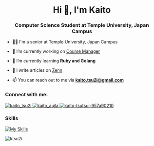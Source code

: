 <h1 align="center">Hi 👋, I'm Kaito</h1>
<h3 align="center">Computer Science Student at Temple University, Japan Campus</h3>

- 👨‍💻 I'm a senior at Temple University, Japan Campus

- 🔭 I’m currently working on [Course Manager](https://github.com/ktsu2i/course-manager)

- 🌱 I’m currently learning **Ruby and Golang**

- 📝 I write articles on [Zenn](https://zenn.dev/ktsu2i)

- 📫 You can reach out to me via **kaito.tsu2i@gmail.com**

### Connect with me:

<p>
  <a href="https://twitter.com/kaito_tsu2i" target="blank">
    <img align="center" src="https://skillicons.dev/icons?i=twitter" alt="kaito_tsu2i" />
  </a>
  <a href="https://instagram.com/kaito_aujla" target="blank">
    <img align="center" src="https://skillicons.dev/icons?i=instagram" alt="kaito_aujla" />
  </a>
  <a href="https://linkedin.com/in/kaito-tsutsui-957a90210" target="blank">
    <img align="center" src="https://skillicons.dev/icons?i=linkedin" alt="kaito-tsutsui-957a90210" />
  </a>
</p>

### Skills

[![My Skills](https://skillicons.dev/icons?i=html,css,tailwind,js,ts,react,next,nodejs,py,fastapi,ruby,rails,go,java,kotlin,c,git,mysql,postgres,mongo,sqlite,firebase,supabase,docker&perline=8)](https://skillicons.dev)

<p>
  <img src="https://github-readme-stats.vercel.app/api/top-langs/?username=ktsu2i&layout=compact&theme=dark" alt="ktsu2i" />
</p>
